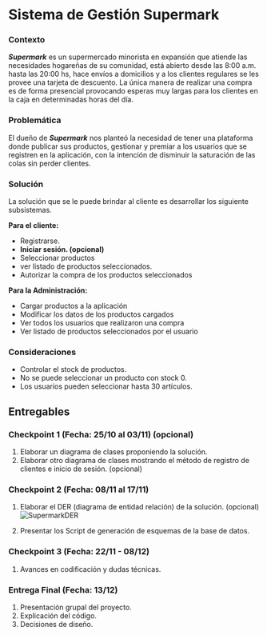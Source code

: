 # Sistema de Gestión Supermark

### Contexto

***Supermark*** es un supermercado minorista en expansión que atiende las
necesidades hogareñas de su comunidad, está abierto desde las 8:00 a.m. hasta las
20:00 hs, hace envíos a domicilios y a los clientes regulares se les provee una tarjeta
de descuento. La única manera de realizar una compra es de forma presencial
provocando esperas muy largas para los clientes en la caja en determinadas horas del
día.

### Problemática

El dueño de ***Supermark*** nos planteó la necesidad de tener una plataforma
donde publicar sus productos, gestionar y premiar a los usuarios que se registren en la
aplicación, con la intención de disminuir la saturación de las colas sin perder clientes.

### Solución
La solución que se le puede brindar al cliente es desarrollar los siguiente
subsistemas.

**Para el cliente:**
- Registrarse.
- **Iniciar sesión. (opcional)**
- Seleccionar productos
- ver listado de productos seleccionados.
- Autorizar la compra de los productos seleccionados

**Para la Administración:**
- Cargar productos a la aplicación
- Modificar los datos de los productos cargados
- Ver todos los usuarios que realizaron una compra
- Ver listado de productos seleccionados por el usuario

### Consideraciones
- Controlar el stock de productos.
- No se puede seleccionar un producto con stock 0.
- Los usuarios pueden seleccionar hasta 30 artículos.

## Entregables

### Checkpoint 1 (Fecha: 25/10 al 03/11) (opcional)
1) Elaborar un diagrama de clases proponiendo la solución.
2) Elaborar otro diagrama de clases mostrando el método de registro de clientes e
inicio de sesión. (opcional)

### Checkpoint 2 (Fecha: 08/11 al 17/11)
1) Elaborar el DER (diagrama de entidad relación) de la solución. (opcional)
![SupermarkDER](https://user-images.githubusercontent.com/104176535/201947446-53eea0ab-9d2b-45d1-9c97-3bda929741c7.PNG)

2) Presentar los Script de generación de esquemas de la base de datos.

### Checkpoint 3 (Fecha: 22/11 - 08/12)
1) Avances en codificación y dudas técnicas.

### Entrega Final (Fecha: 13/12)
1) Presentación grupal del proyecto.
2) Explicación del código.
3) Decisiones de diseño.
